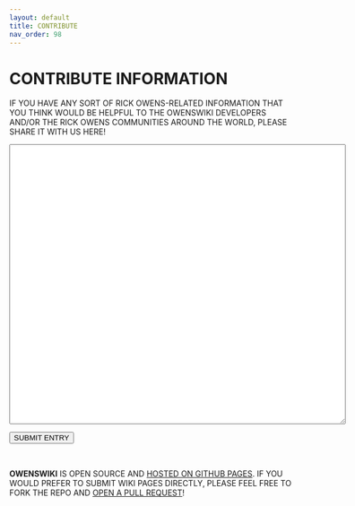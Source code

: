 ```yaml
---
layout: default
title: CONTRIBUTE
nav_order: 98
---
```


# CONTRIBUTE INFORMATION

IF YOU HAVE ANY SORT OF RICK OWENS-RELATED INFORMATION THAT YOU THINK WOULD BE HELPFUL TO THE OWENSWIKI DEVELOPERS AND/OR THE RICK OWENS COMMUNITIES AROUND THE WORLD, PLEASE SHARE IT WITH US HERE!

<form
  action="https://formspree.io/mnqgzkgr"
  method="POST"
>

<textarea name="INFORMATION" style="width:600px; height:500px;"></textarea><br>

<button type="submit">SUBMIT ENTRY</button><br>
</form><br>

**OWENSWIKI** IS OPEN SOURCE AND [HOSTED ON GITHUB PAGES](https://github.com/rickowensonline/rickowensonline.github.io). IF YOU WOULD PREFER TO SUBMIT WIKI PAGES DIRECTLY, PLEASE FEEL FREE TO FORK THE REPO AND [OPEN A PULL REQUEST](https://github.com/rickowensonline/rickowensonline.github.io/pulls)!
